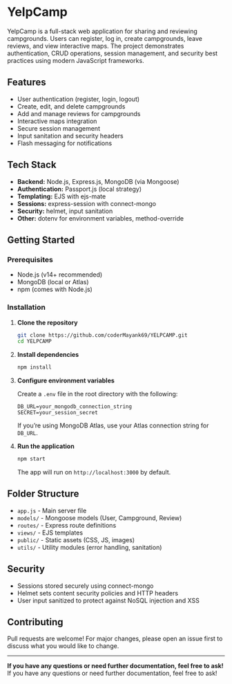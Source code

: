 # YelpCamp

YelpCamp is a full-stack web application for sharing and reviewing campgrounds. Users can register, log in, create campgrounds, leave reviews, and view interactive maps. The project demonstrates authentication, CRUD operations, session management, and security best practices using modern JavaScript frameworks.

## Features

- User authentication (register, login, logout)
- Create, edit, and delete campgrounds
- Add and manage reviews for campgrounds
- Interactive maps integration
- Secure session management
- Input sanitation and security headers
- Flash messaging for notifications

## Tech Stack

- **Backend:** Node.js, Express.js, MongoDB (via Mongoose)
- **Authentication:** Passport.js (local strategy)
- **Templating:** EJS with ejs-mate
- **Sessions:** express-session with connect-mongo
- **Security:** helmet, input sanitation
- **Other:** dotenv for environment variables, method-override

## Getting Started

### Prerequisites

- Node.js (v14+ recommended)
- MongoDB (local or Atlas)
- npm (comes with Node.js)

### Installation

1. **Clone the repository**
   ```bash
   git clone https://github.com/coderMayank69/YELPCAMP.git
   cd YELPCAMP
   ```

2. **Install dependencies**
   ```bash
   npm install
   ```

3. **Configure environment variables**

   Create a `.env` file in the root directory with the following:

   ```
   DB_URL=your_mongodb_connection_string
   SECRET=your_session_secret
   ```

   If you’re using MongoDB Atlas, use your Atlas connection string for `DB_URL`.

4. **Run the application**
   ```bash
   npm start
   ```

   The app will run on `http://localhost:3000` by default.

## Folder Structure

- `app.js` - Main server file
- `models/` - Mongoose models (User, Campground, Review)
- `routes/` - Express route definitions
- `views/` - EJS templates
- `public/` - Static assets (CSS, JS, images)
- `utils/` - Utility modules (error handling, sanitation)

## Security

- Sessions stored securely using connect-mongo
- Helmet sets content security policies and HTTP headers
- User input sanitized to protect against NoSQL injection and XSS

## Contributing

Pull requests are welcome! For major changes, please open an issue first to discuss what you would like to change.

---

**If you have any questions or need further documentation, feel free to ask!**
If you have any questions or need further documentation, feel free to ask!
